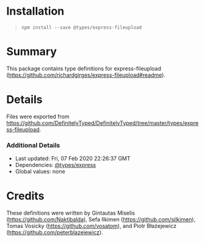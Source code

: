# Installation
> `npm install --save @types/express-fileupload`

# Summary
This package contains type definitions for express-fileupload (https://github.com/richardgirges/express-fileupload#readme).

# Details
Files were exported from https://github.com/DefinitelyTyped/DefinitelyTyped/tree/master/types/express-fileupload.

### Additional Details
 * Last updated: Fri, 07 Feb 2020 22:26:37 GMT
 * Dependencies: [@types/express](https://npmjs.com/package/@types/express)
 * Global values: none

# Credits
These definitions were written by Gintautas Miselis (https://github.com/Naktibalda), Sefa Ilkimen (https://github.com/silkimen), Tomas Vosicky (https://github.com/vosatom), and Piotr Błażejewicz (https://github.com/peterblazejewicz).
